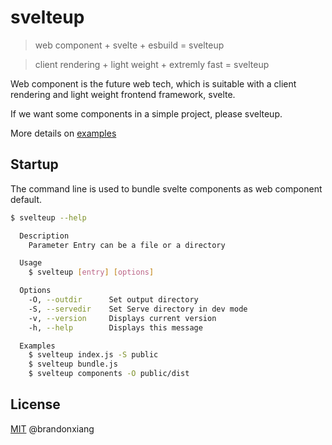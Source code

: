# svelteup

> web component + svelte + esbuild = svelteup

> client rendering + light weight + extremly fast = svelteup

Web component is the future web tech, which is suitable with a client rendering and light weight frontend framework, svelte.

If we want some components in a simple project, please svelteup.

More details on [examples](./examples)

## Startup

The command line is used to bundle svelte components as web component default.

```bash
$ svelteup --help

  Description
    Parameter Entry can be a file or a directory

  Usage
    $ svelteup [entry] [options]

  Options
    -O, --outdir      Set output directory
    -S, --servedir    Set Serve directory in dev mode
    -v, --version     Displays current version
    -h, --help        Displays this message

  Examples
    $ svelteup index.js -S public
    $ svelteup bundle.js
    $ svelteup components -O public/dist
```

## License

[MIT](./LICENSE) @brandonxiang
